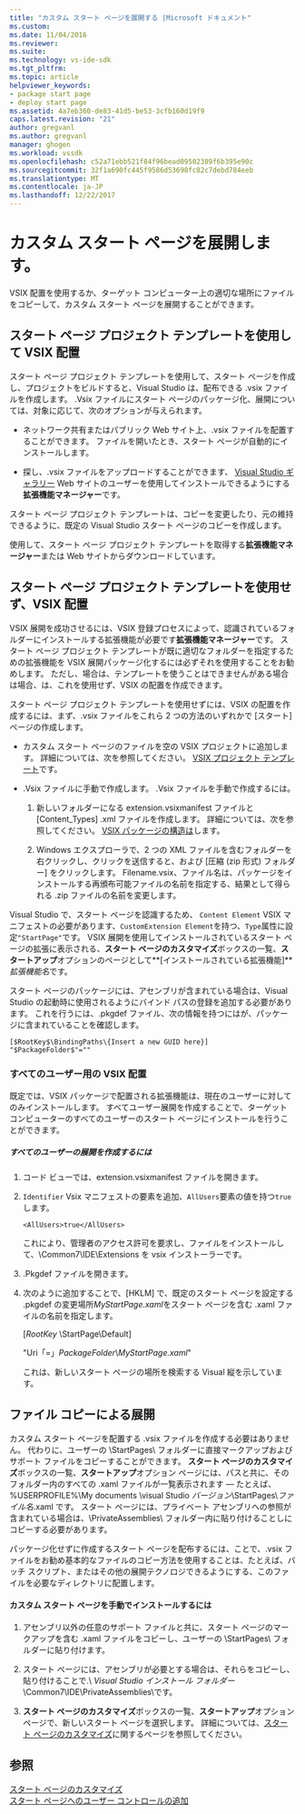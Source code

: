```yaml
---
title: "カスタム スタート ページを展開する |Microsoft ドキュメント"
ms.custom: 
ms.date: 11/04/2016
ms.reviewer: 
ms.suite: 
ms.technology: vs-ide-sdk
ms.tgt_pltfrm: 
ms.topic: article
helpviewer_keywords:
- package start page
- deploy start page
ms.assetid: 4a7eb360-de83-41d5-be53-3cfb160d19f9
caps.latest.revision: "21"
author: gregvanl
ms.author: gregvanl
manager: ghogen
ms.workload: vssdk
ms.openlocfilehash: c52a71ebb521f84f96bead09502389f6b395e90c
ms.sourcegitcommit: 32f1a690fc445f9586d53698fc82c7debd784eeb
ms.translationtype: MT
ms.contentlocale: ja-JP
ms.lasthandoff: 12/22/2017
---
```

# <a name="deploying-custom-start-pages"></a>カスタム スタート ページを展開します。
VSIX 配置を使用するか、ターゲット コンピューター上の適切な場所にファイルをコピーして、カスタム スタート ページを展開することができます。  
  
## <a name="vsix-deployment-by-using-the-start-page-project-template"></a>スタート ページ プロジェクト テンプレートを使用して VSIX 配置  
 スタート ページ プロジェクト テンプレートを使用して、スタート ページを作成し、プロジェクトをビルドすると、Visual Studio は、配布できる .vsix ファイルを作成します。 .Vsix ファイルにスタート ページのパッケージ化、展開については、対象に応じて、次のオプションが与えられます。  
  
-   ネットワーク共有またはパブリック Web サイト上、.vsix ファイルを配置することができます。 ファイルを開いたとき、スタート ページが自動的にインストールします。  
  
-   探し、.vsix ファイルをアップロードすることができます、 [Visual Studio ギャラリー](http://go.microsoft.com/fwlink/?LinkID=123847) Web サイトのユーザーを使用してインストールできるようにする**拡張機能マネージャー**です。  
  
 スタート ページ プロジェクト テンプレートは、コピーを変更したり、元の維持できるように、既定の Visual Studio スタート ページのコピーを作成します。  
  
 使用して、スタート ページ プロジェクト テンプレートを取得する**拡張機能マネージャー**または Web サイトからダウンロードしています。  
  
## <a name="vsix-deployment-without-using-the-start-page-project-template"></a>スタート ページ プロジェクト テンプレートを使用せず、VSIX 配置  
 VSIX 展開を成功させるには、VSIX 登録プロセスによって、認識されているフォルダーにインストールする拡張機能が必要です**拡張機能マネージャー**です。 スタート ページ プロジェクト テンプレートが既に適切なフォルダーを指定するための拡張機能を VSIX 展開パッケージ化するには必ずそれを使用することをお勧めします。 ただし、場合は、テンプレートを使うことはできませんがある場合は場合、は、これを使用せず、VSIX の配置を作成できます。  
  
 スタート ページ プロジェクト テンプレートを使用せずには、VSIX の配置を作成するには、まず、.vsix ファイルをこれら 2 つの方法のいずれかで [スタート] ページの作成します。  
  
-   カスタム スタート ページのファイルを空の VSIX プロジェクトに追加します。 詳細については、次を参照してください。 [VSIX プロジェクト テンプレート](../extensibility/vsix-project-template.md)です。  
  
-   .Vsix ファイルに手動で作成します。 .Vsix ファイルを手動で作成するには。  
    
    1.  新しいフォルダーになる extension.vsixmanifest ファイルと [Content_Types] .xml ファイルを作成します。 詳細については、次を参照してください。 [VSIX パッケージの構造は](/visualstudio/extensibility/anatomy-of-a-vsix-package)します。  
  
    2.  Windows エクスプローラで、2 つの XML ファイルを含むフォルダーを右クリックし、クリックを送信すると、および [圧縮 (zip 形式) フォルダー] をクリックします。 Filename.vsix、ファイル名は、パッケージをインストールする再頒布可能ファイルの名前を指定する、結果として得られる .zip ファイルの名前を変更します。  
  
 Visual Studio で、スタート ページを認識するため、 `Content Element` VSIX マニフェストの必要があります、`CustomExtension Element`を持つ、`Type`属性に設定`"StartPage"`です。 VSIX 展開を使用してインストールされているスタート ページの拡張に表示される、**スタート ページのカスタマイズ**ボックスの一覧、**スタートアップ**オプションのページとして**[インストールされている拡張機能]***拡張機能名*です。  
  
 スタート ページのパッケージには、アセンブリが含まれている場合は、Visual Studio の起動時に使用されるようにバインド パスの登録を追加する必要があります。 これを行うには、.pkgdef ファイル、次の情報を持つにはが、パッケージに含まれていることを確認します。  
  
```  
[$RootKey$\BindingPaths\{Insert a new GUID here}]  
"$PackageFolder$"=""  
```  
  
### <a name="vsix-deployment-for-all-users"></a>すべてのユーザー用の VSIX 配置  
 既定では、VSIX パッケージで配置される拡張機能は、現在のユーザーに対してのみインストールします。 すべてユーザー展開を作成することで、ターゲット コンピューターのすべてのユーザーのスタート ページにインストールを行うことができます。  
  
##### <a name="to-create-an-all-users-deployment"></a>すべてのユーザーの展開を作成するには  
  
1.  コード ビューでは、extension.vsixmanifest ファイルを開きます。  
  
2.  `Identifier` Vsix マニフェストの要素を追加、`AllUsers`要素の値を持つ`true`します。  
  
    ```  
    <AllUsers>true</AllUsers>  
    ```  
  
     これにより、管理者のアクセス許可を要求し、ファイルをインストールして、\Common7\IDE\Extensions を vsix インストーラーです。  
  
3.  .Pkgdef ファイルを開きます。  
  
4.  次のように追加することで、[HKLM] で、既定のスタート ページを設定する .pkgdef の変更場所*MyStartPage.xaml*をスタート ページを含む .xaml ファイルの名前を指定します。  
  
     [$RootKey$ \StartPage\Default]  
  
     "Uri「=」$PackageFolder$\\*MyStartPage.xaml*"  
  
     これは、新しいスタート ページの場所を検索する Visual 縦を示しています。  
  
## <a name="file-copy-deployment"></a>ファイル コピーによる展開  
 カスタム スタート ページを配置する .vsix ファイルを作成する必要はありません。 代わりに、ユーザーの \StartPages\ フォルダーに直接マークアップおよびサポート ファイルをコピーすることができます。 **スタート ページのカスタマイズ**ボックスの一覧、**スタートアップ**オプション ページには、パスと共に、そのフォルダー内のすべての .xaml ファイルが一覧表示されます — たとえば、%USERPROFILE%\My documents \visual Studio *バージョン*\StartPages\\*ファイル名*.xaml です。 スタート ページには、プライベート アセンブリへの参照が含まれている場合は、\PrivateAssemblies\ フォルダー内に貼り付けることしにコピーする必要があります。  
  
 パッケージ化せずに作成するスタート ページを配布するには、ことで、.vsix ファイルをお勧め基本的なファイルのコピー方法を使用することは、たとえば、バッチ スクリプト、またはその他の展開テクノロジできるようにする、このファイルを必要なディレクトリに配置します。  
  
#### <a name="to-manually-install-a-custom-start-page"></a>カスタム スタート ページを手動でインストールするには  
  
1.  アセンブリ以外の任意のサポート ファイルと共に、スタート ページのマークアップを含む .xaml ファイルをコピーし、ユーザーの \StartPages\ フォルダーに貼り付けます。  
  
2.  スタート ページには、アセンブリが必要とする場合は、それらをコピーし、貼り付けることで.\\ *Visual Studio インストール フォルダー*\Common7\IDE\PrivateAssemblies\\です。  
  
3.  **スタート ページのカスタマイズ**ボックスの一覧、**スタートアップ**オプション ページで、新しいスタート ページを選択します。 詳細については、[スタート ページのカスタマイズ](../ide/customizing-the-start-page-for-visual-studio.md)に関するページを参照してください。  
  
## <a name="see-also"></a>参照  
 [スタート ページのカスタマイズ](../ide/customizing-the-start-page-for-visual-studio.md)   
 [スタート ページへのユーザー コントロールの追加](../extensibility/adding-user-control-to-the-start-page.md)